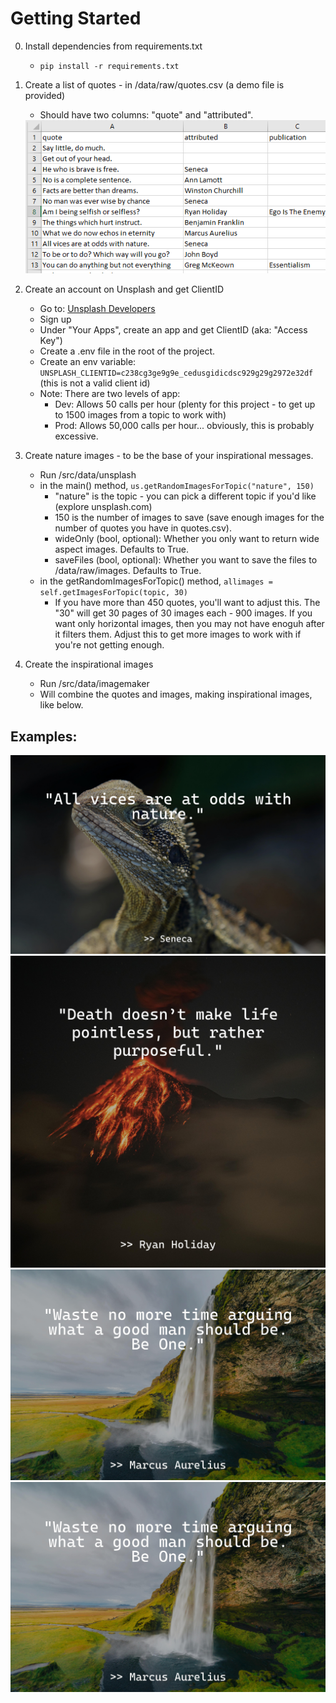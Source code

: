 # Getting Started
0. Install dependencies from requirements.txt
    - `pip install -r requirements.txt`
1. Create a list of quotes - in /data/raw/quotes.csv (a demo file is provided)
    - Should have two columns: "quote" and "attributed".
    <img src="./readme-images/quotes-data.png">

2. Create an account on Unsplash and get ClientID
    - Go to: [Unsplash Developers](https://unsplash.com/developers)
    - Sign up
    - Under "Your Apps", create an app and get ClientID (aka: "Access Key")
    - Create a .env file in the root of the project.
    - Create an env variable: `UNSPLASH_CLIENTID=c238cg3ge9g9e_cedusgidicdsc929g29g2972e32df` (this is not a valid client id)
    - Note: There are two levels of app:
        - Dev: Allows 50 calls per hour (plenty for this project - to get up to 1500 images from a topic to work with)
        - Prod: Allows 50,000 calls per hour... obviously, this is probably excessive.

3. Create nature images - to be the base of your inspirational messages.
    - Run /src/data/unsplash
    - in the main() method, `us.getRandomImagesForTopic("nature", 150)`
        - "nature" is the topic - you can pick a different topic if you'd like (explore unsplash.com)
        - 150 is the number of images to save (save enough images for the number of quotes you have in quotes.csv). 
        - wideOnly (bool, optional): Whether you only want to return wide aspect images. Defaults to True.
        - saveFiles (bool, optional): Whether you want to save the files to /data/raw/images. Defaults to True.
    - in the getRandomImagesForTopic() method, `allimages = self.getImagesForTopic(topic, 30)`
        - If you have more than 450 quotes, you'll want to adjust this. The "30" will get 30 pages of 30 images each - 900 images. If you want only horizontal images, then you may not have enoguh after it filters them. Adjust this to get more images to work with if you're not getting enough.

4. Create the inspirational images
    - Run /src/data/imagemaker
    - Will combine the quotes and images, making inspirational images, like below. 


## Examples:
<img src="./readme-images/_7pntVTqEoo.jpg">
<img src="./readme-images/0YG1nfI77T4.jpg">
<img src="./readme-images/9Nn21mIKP1w.jpg">
<img src="./readme-images/9Nn21mIKP1w.jpg">